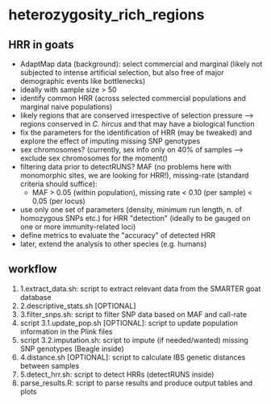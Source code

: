 # heterozygosity_rich_regions

## HRR in goats

- AdaptMap data (background): select commercial and marginal (likely not subjected to intense artificial selection, but also free of major demographic events like bottlenecks) 
- ideally with sample size > 50
- identify common HRR (across selected commercial populations and marginal naive populations)
- likely regions that are conserved irrespective of selection pressure  --> regions conserved in *C. hircus* and that may have a biological function
- fix the parameters for the identification of HRR (may be tweaked) and explore the effect of imputing missing SNP genotypes
- sex chromosomes? (currently, sex info only on 40% of samples --> exclude sex chromosomes for the moment()
- filtering data prior to detectRUNS? MAF (no problems here with monomorphic sites, we are looking for HRR!), missing-rate (standard criteria should suffice):
  -  MAF > 0.05 (within population), missing rate < 0.10 (per sample) < 0.05 (per locus)
- use only one set of parameters (density, minimum run length, n. of homozygous SNPs etc.) for HRR "detection" (ideally to be gauged on one or more immunity-related loci)
- define metrics to evaluate the "accuracy" of detected HRR
- later, extend the analysis to other species (e.g. humans)

## workflow
1. 1.extract_data.sh: script to extract relevant data from the SMARTER goat database
2. 2.descriptive_stats.sh [OPTIONAL]
3. 3.filter_snps.sh: script to filter SNP data based on MAF and call-rate
4. script 3.1.update_pop.sh [OPTIONAL]: script to update population information in the Plink files
5. script 3.2.imputation.sh: script to impute (if needed/wanted) missing SNP genotypes (Beagle inside)
6. 4.distance.sh [OPTIONAL]: script to calculate IBS genetic distances between samples
7. 5.detect_hrr.sh: script to detect HRRs (detectRUNS inside)
8. parse_results.R: script to parse results and produce output tables and plots
